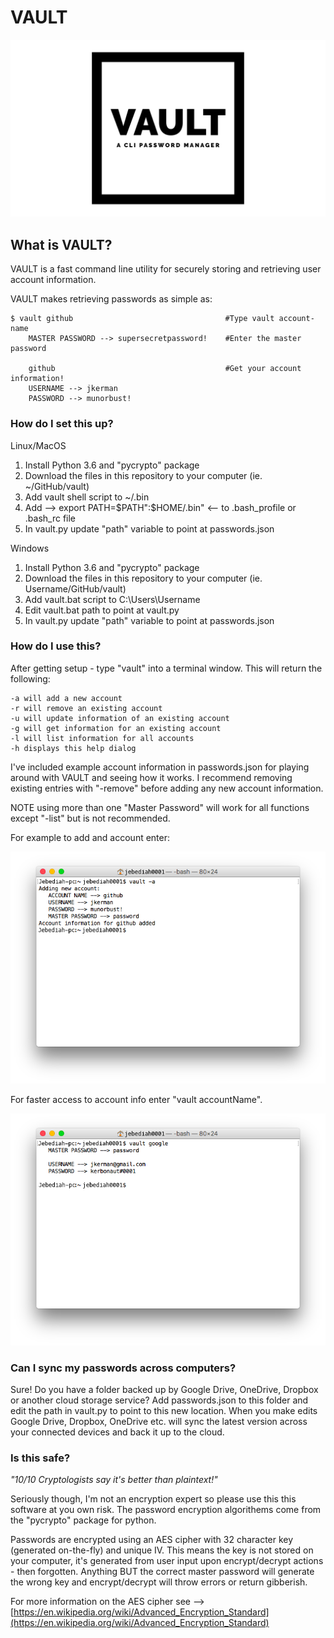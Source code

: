 # VAULT

![VAULT](screenshots/banner.png?raw=true "VAULT")

## What is VAULT?

VAULT is a fast command line utility for securely storing and retrieving user account information.

VAULT makes retrieving passwords as simple as:

```
$ vault github                                  #Type vault account-name
    MASTER PASSWORD --> supersecretpassword!    #Enter the master password
   
    github                                      #Get your account information!
    USERNAME --> jkerman 
    PASSWORD --> munorbust!
```

### How do I set this up?

Linux/MacOS

  1. Install Python 3.6 and "pycrypto" package
  2. Download the files in this repository to your computer (ie. ~/GitHub/vault)
  3. Add vault shell script to ~/.bin
  4. Add -->  export PATH=$PATH":$HOME/.bin"  <-- to .bash_profile or .bash_rc file
  5. In vault.py update "path" variable to point at passwords.json

Windows

  1. Install Python 3.6 and "pycrypto" package
  2. Download the files in this repository to your computer (ie. Username/GitHub/vault)
  3. Add vault.bat script to C:\Users\Username
  4. Edit vault.bat path to point at vault.py
  5. In vault.py update "path" variable to point at passwords.json

### How do I use this?

After getting setup - type "vault" into a terminal window. This will return the following:

```
-a will add a new account 
-r will remove an existing account 
-u will update information of an existing account 
-g will get information for an existing account 
-l will list information for all accounts 
-h displays this help dialog
```

I've included example account information in passwords.json for playing around with VAULT and seeing how it works. I recommend removing existing entries with "-remove" before adding any new account information. 

NOTE using more than one "Master Password" will work for all functions except "-list" but is not recommended.

For example to add and account enter:

![add](screenshots/screenshot2.png?raw=true "add")

For faster access to account info enter "vault accountName".

![get](screenshots/screenshot1.png?raw=true "get")

### Can I sync my passwords across computers?

Sure! Do you have a folder backed up by Google Drive, OneDrive, Dropbox or another cloud storage service? Add passwords.json to this folder and edit the path in vault.py to point to this new location. When you make edits Google Drive, Dropbox, OneDrive etc. will sync the latest version across your connected devices and back it up to the cloud.

### Is this safe?

*"10/10 Cryptologists say it's better than plaintext!"*

Seriously though, I'm not an encryption expert so please use this this software at you own risk. The password encryption algorithems come from the "pycrypto" package for python.

Passwords are encrypted using an AES cipher with 32 character key (generated on-the-fly) and unique IV. This means the key is not stored on your computer, it's generated from user input upon encrypt/decrypt actions - then forgotten. Anything BUT the correct master password will generate the wrong key and encrypt/decrypt will throw errors or return gibberish.

For more information on the AES cipher see --> [https://en.wikipedia.org/wiki/Advanced_Encryption_Standard](https://en.wikipedia.org/wiki/Advanced_Encryption_Standard)
